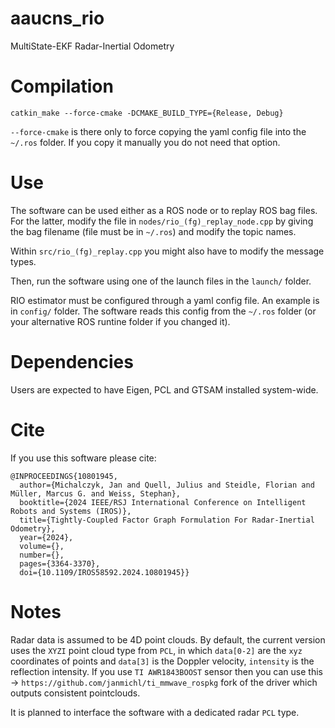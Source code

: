 # aaucns_rio
MultiState-EKF Radar-Inertial Odometry

# Compilation
`catkin_make --force-cmake -DCMAKE_BUILD_TYPE={Release, Debug}`

`--force-cmake` is there only to force copying the yaml config file into the
`~/.ros` folder. If you copy it manually you do not need that option.

# Use
The software can be used either as a ROS node or to replay ROS bag files.
For the latter, modify the file in `nodes/rio_(fg)_replay_node.cpp` by giving the
bag filename (file must be in `~/.ros`) and modify the topic names.

Within `src/rio_(fg)_replay.cpp` you might also have to modify the message types.

Then, run the software using one of the launch files in the `launch/` folder.

RIO estimator must be configured through a yaml config file. An example is in `config/` folder.
The software reads this config from the `~/.ros` folder (or your alternative ROS runtine folder if you changed it). 

# Dependencies

Users are expected to have Eigen, PCL and GTSAM installed system-wide.

# Cite

If you use this software please cite:
```
@INPROCEEDINGS{10801945,
  author={Michalczyk, Jan and Quell, Julius and Steidle, Florian and Müller, Marcus G. and Weiss, Stephan},
  booktitle={2024 IEEE/RSJ International Conference on Intelligent Robots and Systems (IROS)}, 
  title={Tightly-Coupled Factor Graph Formulation For Radar-Inertial Odometry}, 
  year={2024},
  volume={},
  number={},
  pages={3364-3370},
  doi={10.1109/IROS58592.2024.10801945}}
```

# Notes
Radar data is assumed to be 4D point clouds. By default, the current version uses the `XYZI` point cloud type from `PCL`, in
which `data[0-2]` are the `xyz` coordinates of points and `data[3]` is the Doppler velocity, `intensity` is the reflection intensity.
If you use `TI AWR1843BOOST` sensor then you can use this -> `https://github.com/janmichl/ti_mmwave_rospkg` fork of the driver which outputs consistent pointclouds. 

It is planned to interface the software with a dedicated radar `PCL` type.
